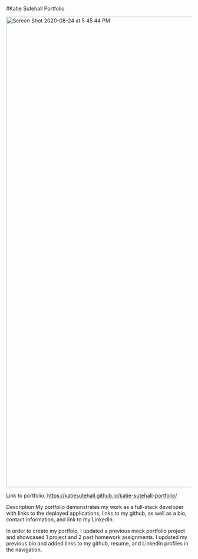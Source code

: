 #Katie Sutehall Portfolio

<img width="1278" alt="Screen Shot 2020-08-24 at 5 45 44 PM" src="https://user-images.githubusercontent.com/66810951/91103673-b30d4a00-e631-11ea-9923-10c0da0c677b.png">

Link to portfolio: https://katiesutehall.github.io/katie-sutehall-portfolio/

Description
My portfolio demonstrates my work as a full-stack developer with links to the deployed applications, links to my github, as well as a bio, contact information, and link to my LinkedIn. 

In order to create my portfoio, I updated a previous mock portfolio project and showcased 1 project and 2 past homework assignments. I updated my previous bio and added links to my github, resume, and LinkedIn profiles in the navigation. 
